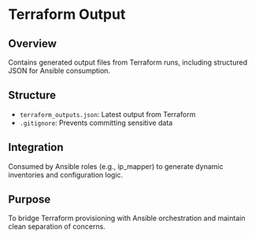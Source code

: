 # Terraform Output

## Overview
Contains generated output files from Terraform runs, including structured JSON for Ansible consumption.

## Structure
- `terraform_outputs.json`: Latest output from Terraform
- `.gitignore`: Prevents committing sensitive data

## Integration
Consumed by Ansible roles (e.g., ip_mapper) to generate dynamic inventories and configuration logic.

## Purpose
To bridge Terraform provisioning with Ansible orchestration and maintain clean separation of concerns.
